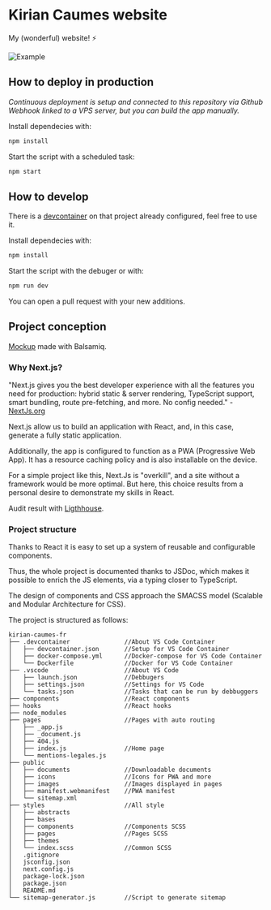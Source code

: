 # Kirian Caumes website

My (wonderful) website! ⚡

![Example](https://github.com/KirianCaumes/Kirian-Caumes-Website/assets/24525092/2771f8a7-460a-4324-9c83-86d5bb9c0958)

## How to deploy in production

*Continuous deployment is setup and connected to this repository via Github Webhook linked to a VPS server, but you can build the app manually.*

Install dependecies with:

```sh
npm install
```

Start the script with a scheduled task:

```sh
npm start
```

## How to develop

There is a [devcontainer](https://code.visualstudio.com/docs/devcontainers/containers) on that project already configured, feel free to use it.

Install dependecies with:

```sh
npm install
```

Start the script with the debuger or with:

```sh
npm run dev
```

You can open a pull request with your new additions.

## Project conception

[Mockup](https://user-images.githubusercontent.com/24525092/109662037-e85b9d00-7b6a-11eb-8da9-bf4794d06904.png) made with Balsamiq.

### Why Next.js?

"Next.js gives you the best developer experience with all the features you need for production: hybrid static & server rendering, TypeScript support, smart bundling, route pre-fetching, and more. No config needed." - [NextJs.org](https://nextjs.org/)

Next.js allow us to build an application with React, and, in this case, generate a fully static application.

Additionally, the app is configured to function as a PWA (Progressive Web App). It has a resource caching policy and is also installable on the device.

For a simple project like this, Next.Js is "overkill", and a site without a framework would be more optimal. But here, this choice results from a personal desire to demonstrate my skills in React.

Audit result with [Ligthhouse](https://github.com/KirianCaumes/Kirian-Caumes-Website/assets/24525092/980e2416-9ff6-4072-8949-2cdddc035b89).

### Project structure

Thanks to React it is easy to set up a system of reusable and configurable components.

Thus, the whole project is documented thanks to JSDoc, which makes it possible to enrich the JS elements, via a typing closer to TypeScript.

The design of components and CSS approach the SMACSS model (Scalable and Modular Architecture for CSS).

The project is structured as follows:

```.
kirian-caumes-fr
├── .devcontainer               //About VS Code Container
│   ├── devcontainer.json       //Setup for VS Code Container
│   ├── docker-compose.yml      //Docker-compose for VS Code Container
│   └── Dockerfile              //Docker for VS Code Container
├── .vscode                     //About VS Code
│   ├── launch.json             //Debbugers
│   ├── settings.json           //Settings for VS Code
│   └── tasks.json              //Tasks that can be run by debbuggers
├── components                  //React components
├── hooks                       //React hooks
├── node_modules
├── pages                       //Pages with auto routing
│   ├── _app.js
│   ├── _document.js
│   ├── 404.js
│   ├── index.js                //Home page
│   └── mentions-legales.js
├── public
│   ├── documents               //Downloadable documents
│   ├── icons                   //Icons for PWA and more
│   ├── images                  //Images displayed in pages
│   ├── manifest.webmanifest    //PWA manifest
│   └── sitemap.xml
├── styles                      //All style
│   ├── abstracts               
│   ├── bases                   
│   ├── components              //Components SCSS
│   ├── pages                   //Pages SCSS
│   ├── themes                  
│   └── index.scss              //Common SCSS
│   .gitignore
│   jsconfig.json
│   next.config.js
│   package-lock.json
│   package.json
│   README.md
└── sitemap-generator.js        //Script to generate sitemap
```
